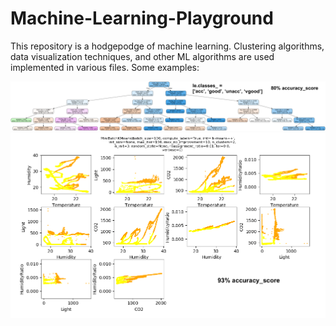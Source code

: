 # Machine-Learning-Playground
This repository is a hodgepodge of machine learning. Clustering algorithms, data visualization techniques, and other ML algorithms are used  implemented in various files. Some examples: 

![alt text](tree.png "A decision tree for the decision tree from dec_tree_viz.py")
![alt text](cluster_scatters.png "A figure with many subplots for the MiniBatchKMeans clustering algorithm from clustering.py. Each color represents the cluster into which the algorithm placed the data point")


